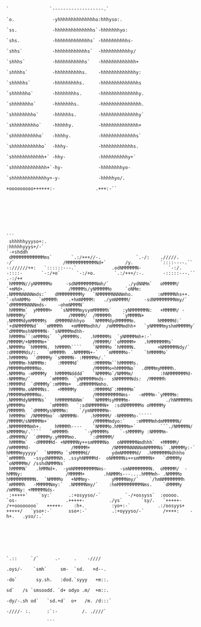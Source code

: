 ```                                                                                                                                                                                                                                                                                                            
                                                                                                                                                                                                                                                                                                            
                                                                                                                    `               `-------------------.`                                                                                                                                                  
                                                                                                                   `o.              -yhhhhhhhhhhhhhho:hhhyso:.                                                                                                                                              
                                                                                                                   `ss.             -hhhhhhhhhhhhhhs`-hhhhhhhyo:                                                                                                                                            
                                                                                                                   `shs.            -hhhhhhhhhhhhhs` -hhhhhhhhhhs-                                                                                                                                          
                                                                                                                   `shhs`           -hhhhhhhhhhhhs`  -hhhhhhhhhhhy/                                                                                                                                         
                                                                                                                   `shhhs`          -hhhhhhhhhhhs`   -hhhhhhhhhhhhh+                                                                                                                                        
                                                                                                                   `shhhhs`         -hhhhhhhhhhs.    -hhhhhhhhhhhhhy:                                                                                                                                       
                                                                                                                   `shhhhhs`        -hhhhhhhhhs.     -hhhhhhhhhhhhhhs                                                                                                                                       
                                                                                                                   `shhhhhho`       -hhhhhhhhs.      -hhhhhhhhhhhhhhy.                                                                                                                                      
                                                                                                                   `shhhhhhho`      -hhhhhhhs.       -hhhhhhhhhhhhhhh.                                                                                                                                      
                                                                                                                   `shhhhhhhho`     -hhhhhhs.        -hhhhhhhhhhhhhhy`                                                                                                                                      
                                                                                                                   `shhhhhhhhho`    -hhhhhy.         -hhhhhhhhhhhhhh+                                                                                                                                       
                                                                                                                   `shhhhhhhhhho`   -hhhhy.          -hhhhhhhhhhhhhs`                                                                                                                                       
                                                                                                                   `shhhhhhhhhhho`  -hhhy-           -hhhhhhhhhhhhs.                                                                                                                                        
                                                                                                                   `shhhhhhhhhhhh+` -hhy-            -hhhhhhhhhhy+`                                                                                                                                         
                                                                                                                   `shhhhhhhhhhhhh+`-hy-             -hhhhhhhhyo-                                                                                                                                           
                                                                                                                   `shhhhhhhhhhhhhy+-y-              -hhhhhyo/.                                                                                                                                             
                                                                                                                    +ooooooooo++++++:-               .+++:-``                                                                                                                                               
                                                                                                                                                                                                                                                                                                            
                                                                                                                                                                                                                                                                                                            
                                                                                                                                                                                                                                                                                                            
                                                                                                                                                                                                                                                                                                            
                                                                                                                                                                                                                                                                                                            
                                                                                                                                                                                                                                                                                                            
                                                                                                                                                                                                                                                                                                            
                                                                                                                                                                                             ```                                                                                                            
 shhhhhyyyso+:.                                                                          :hhhhhyyys+/-`                                                                                 `-+shddh                                                                                                            
 dMMMMMMMMMMMMms`       `.:/+++//-.             `.-/:    ./////.    -/`                  /MMMMMMMMMMMNd+`       /y.          `::::----.``      -://////++:   `::::::---.`             .odNMMMMMN-          `-:/.    -::::-       `-:/+o`      `-:/+o.       `.:/+++/:-.       -:::::---.``         .-:/++   
 hMMMMN//yNMMMMMo     -sdNMMMMMMMNmh/`       ./ydNNMm`   oMMMMM/  `+mMd+.                /MMMMMs/yNMMMMMo     `oNMm:         .NMMMNNNNNmds:`   dMMMMMMMMMy   `NMMMMMNNNNmho.         :mMMMMNhs++.      `-ohmNMMo   `mMMMMh    .+hmNMMMM:   ./ymNMMMM/     -sdNMMMMMMMNmy/`   `dMMMMMNNNNmds-    -ohmNMMMN`  
 hMMMMm`  yMMMMM+   `sNMMMMmysymMMMMMh`    :yNMMMMMMN:   +MMMMM/ -hMMMMMy`               /MMMMM/  /MMMMMh    `yMMMMN+        .NMMMMdymMMMMMs   dMMMMNhhhyo   `NMMMMdydMMMMMm.        hMMMMMd:`       `+dNMMMMMNd`  `mMMMMh   +mMMMMmdhh/  /mMMMMmdhh+   `yNMMMMmyshmMMMMMy`  `dMMMMmshNMMMMN- `sNMMMMmdhh-  
 hMMMMm``:mMMMNs`  `yMMMMMs.   .hMMMMMs  `yNMMMMmh+:-`   /MMMMM/+NMMMMm+`                /MMMMM/ `oMMMMM+   .hMMMMMMMs`      .NMMMMo `hMMMMN.  hMMMMh````    `NMMMMo `hMMMMN.        +NMMMMMNdy/`   :dMMMMMds/:.   `mMMMMh  .NMMMMN+-`   `mMMMMMo-`    `hMMMMMo`   .hMMMMMo  `dMMMMy `sMMMMN- :MMMMMm/.`    
 hMMMMm-hNMMMm:    :MMMMMd`     :MMMMMm``hMMMMMs.        /MMMMMmMMMMNo.                  /MMMMMo+hMMMMNo`  .dMMMmyMMMMh.     .NMMMMo -mMMMMy   hMMMMNdddd`   `NMMMMo`/NMMMm/          :hNMMMMMMMd- -NMMMMm/`       `mMMMMh  `yNMMMMMmds-  sNMMMMMNds:  /MMMMMh      :MMMMMd  `dMMMMy`:mMMMm+  .dMMMMMNmho.  
 hMMMMm.oNMMMNs.   +MMMMMy      :MMMMMd`:MMMMMm`         /MMMMMmMMMMNo.                  /MMMMMMMMMNms-   -mMMMm-`yMMMMm:    .NMMMMdyNMMMNs`   hMMMMMNNNm`   `NMMMMsyMMMMm-             ./hNMMMMMs yMMMMMo         `mMMMMh   `:sdNMMMMMN+  :sdNMMMMMMo oMMMMMy      /MMMMMh  `dMMMMysNMMMm:    `/ymNMMMMMm- 
 hMMMMm` /NMMMMmo` -NMMMMN-    .hMMMMM/ -NMMMMMo-`````   /MMMMM/sNMMMMm+`                /MMMMMmdyo:`    :mMMMMmhdmMMMMMN/   .NMMMMMMNmh+.     hMMMMh----    `NMMMMo.hMMMMm+`         ```./NMMMMN/ sMMMMMm/.````   `mMMMMh      `-yMMMMMs    `-sMMMMMy :NMMMMm-    .dMMMMN/  `dMMMMy.yMMMMmo.     `:dMMMMM/ 
 hMMMMm`  -dMMMMMd- +NMMMMNy++smMMMMNo   oNMMMMMNmdhhh`  +MMMMM/ /mMMMMMd-               /MMMMM+        /NMMMMNNNNNmNMMMMNs` .NMMMMy:-`        hMMMMmyyyyy`  `NMMMMo `sMMMMMd/        ydmNMMMMMd/  .hMMMMMMNdhhho  `mMMMMh   -ssydNMMMNh. .ssyhNMMMMd-  oNMMMMNs++smMMMMN+   `dMMMMy `oNMMMMm/ /sshdNMMMNs` 
 hMMMMN`   .hMMNd+.  -ymNMMMMMMMMNms-     -smNMMMMMMMN.  oMMMMM/  -hMMNy:                /MMMMM+       .hNMMMs---....hMMMmh- .NMMMMo           hMMMMMMMMMN.  `NMMMMo   +NMMmy-        yMMMMNmy/`    `/hmNMMMMMMMh  `mMMMMh   -MMMMMNmy:`  .NMMMMNmy/`    :hmMMMMMMMMMNms.    `dMMMMy   /mMMNy: +MMMMMNds-   
 :+++++`    `sy:`      .:+osyyso/-`         `-/+ossyss`  :ooooo.   `os-                  .+++++-         ./ys`       `sy/.   `+++++-           /++oooooooo`   +++++-    :h+.          :yo+:-`          .:/oosyys+   +++++/   `yso+:-`      sso+:-`         .:+oyyyso/-`       /++++:    -h+.   .yso/:.`     
                                                                                                                                                                                                                                                                                                            
                                                                                                                                                                                                                                                                                                            
                                                                                                                                                                                                                                                                                                            
                                                                                                                                                                                                                                                                                                            
                                                                                                                                                                                                                                                                                                            
                                                                                                                                                                                                                                                                                                            
                                                                                                                                  `.::     `/`      .-     .    -////                                                                                                                                       
                                                                                                                                .oys/-    `smh`     sm-  `sd.   +d--.                                                                                                                                       
                                                                                                                               -do`       sy.sh.   :dod.`syyy   +m::.                                                                                                                                       
                                                                                                                               sd`   /s `smsoodd. `d+ odyo .m/  +m::.                                                                                                                                       
                                                                                                                               -dy/-.sh od`   `sd.+d`  o+   /m. /d:::`                                                                                                                                      
                                                                                                                                 -////- :.      :`:-         /. .////`                                                                                                                                      
                                                                                                                                                                                                                                                                                                            
               ```                                                                                                                                                                  

